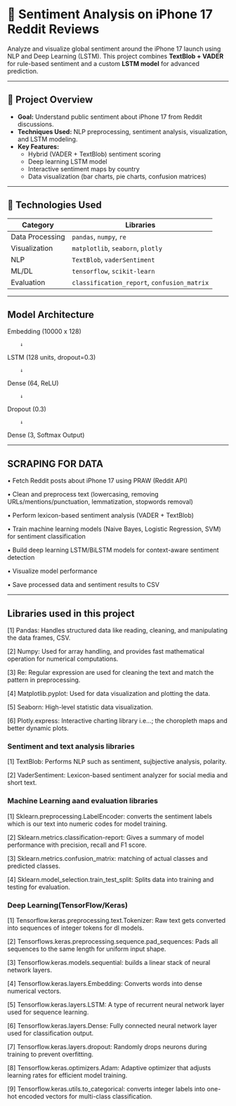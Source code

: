 # 📱 Sentiment Analysis on iPhone 17 Reddit Reviews

Analyze and visualize global sentiment around the iPhone 17 launch using NLP and Deep Learning (LSTM).
This project combines **TextBlob + VADER** for rule-based sentiment and a custom **LSTM model** for advanced prediction.

---

## 🚀 Project Overview
- **Goal:** Understand public sentiment about iPhone 17 from Reddit discussions.
- **Techniques Used:** NLP preprocessing, sentiment analysis, visualization, and LSTM modeling.
- **Key Features:**
  - Hybrid (VADER + TextBlob) sentiment scoring
  - Deep learning LSTM model
  - Interactive sentiment maps by country
  - Data visualization (bar charts, pie charts, confusion matrices)

---

## 🧩 Technologies Used
| Category | Libraries |
|-----------|------------|
| Data Processing | `pandas`, `numpy`, `re` |
| Visualization | `matplotlib`, `seaborn`, `plotly` |
| NLP | `TextBlob`, `vaderSentiment` |
| ML/DL | `tensorflow`, `scikit-learn` |
| Evaluation | `classification_report`, `confusion_matrix` |

---

## Model Architecture
Embedding (10000 x 128)

        ↓
LSTM (128 units, dropout=0.3)

        ↓
Dense (64, ReLU)

        ↓
Dropout (0.3)

        ↓
Dense (3, Softmax Output)

----
## SCRAPING FOR DATA

•	Fetch Reddit posts about iPhone 17 using PRAW (Reddit API)

•	Clean and preprocess text (lowercasing, removing URLs/mentions/punctuation, lemmatization, stopwords removal)

•	Perform lexicon-based sentiment analysis (VADER + TextBlob)

•	Train machine learning models (Naive Bayes, Logistic Regression, SVM) for sentiment classification

•	Build deep learning LSTM/BiLSTM models for context-aware sentiment detection

•	Visualize model performance

•	Save processed data and sentiment results to CSV

-----
## Libraries used in this project

[1]	Pandas: Handles structured data like reading, cleaning, and manipulating the data frames, CSV.

[2]	Numpy: Used for array handling, and provides fast mathematical operation for numerical computations.

[3]	Re: Regular expression are used for cleaning the text and match the pattern in preprocessing.

[4]	Matplotlib.pyplot: Used for data visualization and plotting the data.

[5]	Seaborn: High-level statistic data visualization.

[6]	Plotly.express: Interactive charting library i.e…; the choropleth maps and better dynamic plots.

### Sentiment and text analysis libraries

[1]	TextBlob: Performs NLP such as sentiment, sujbjective analysis, polarity.

[2]	VaderSentiment: Lexicon-based sentiment analyzer for social media and short text.

### Machine Learning aand evaluation libraries

[1]	Sklearn.preprocessing.LabelEncoder: converts the sentiment labels which is our text into numeric codes for model training. 

[2]	Sklearn.metrics.classification-report: Gives a summary of model performance with precision, recall and F1 score.

[3]	Sklearn.metrics.confusion_matrix: matching of actual classes and predicted classes.

[4]	Sklearn.model_selection.train_test_split: Splits data into training and testing for evaluation.

### Deep Learning(TensorFlow/Keras)

[1]	Tensorflow.keras.preprocessing.text.Tokenizer: Raw text gets converted into sequences of integer tokens for dl models.

[2]	Tensorflows.keras.preprocessing.sequence.pad_sequences: Pads all sequences to the same length for uniform input shape. 

[3]	Tensorflow.keras.models.sequential: builds a linear stack of neural network layers.

[4]	Tensorflow.keras.layers.Embedding: Converts words into dense numerical vectors.

[5]	Tensorflow.keras.layers.LSTM: A type of recurrent neural network layer used for sequence learning.

[6]	Tensorflow.keras.layers.Dense: Fully connected neural network layer used for classification output.

[7]	Tensorflow.keras.layers.dropout: Randomly drops neurons during training to prevent overfitting.

[8]	Tensorflow.keras.optimizers.Adam: Adaptive optimizer that adjusts learning rates for efficient model training.

[9]	Tensorflow.keras.utils.to_categorical: converts integer labels into one-hot encoded vectors for multi-class classification.
